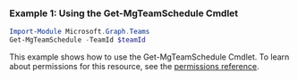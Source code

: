 ### Example 1: Using the Get-MgTeamSchedule Cmdlet
```powershell
Import-Module Microsoft.Graph.Teams
Get-MgTeamSchedule -TeamId $teamId
```
This example shows how to use the Get-MgTeamSchedule Cmdlet.
To learn about permissions for this resource, see the [permissions reference](/graph/permissions-reference).
